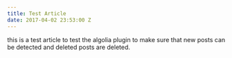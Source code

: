 ```yaml
---
title: Test Article
date: 2017-04-02 23:53:00 Z
---
```


this is a test article to test the algolia plugin to make sure that new posts can be detected and deleted posts are deleted.